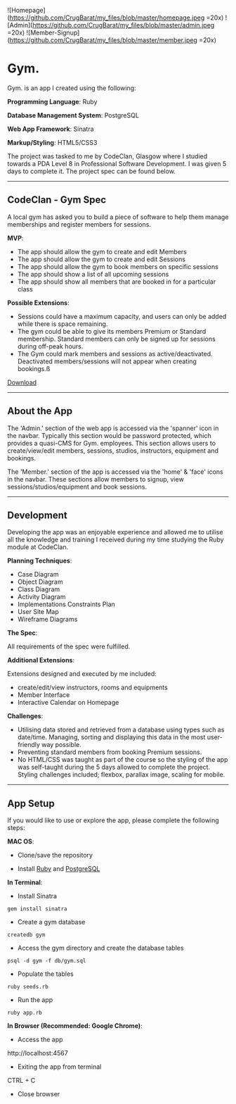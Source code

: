 ![Homepage](https://github.com/CrugBarat/my_files/blob/master/homepage.jpeg =20x)
![Admin](https://github.com/CrugBarat/my_files/blob/master/admin.jpeg =20x)
![Member-Signup](https://github.com/CrugBarat/my_files/blob/master/member.jpeg =20x)

# Gym.

Gym. is an app I created using the following:

**Programming Language**: Ruby

**Database Management System**: PostgreSQL

**Web App Framework**: Sinatra

**Markup/Styling**: HTML5/CSS3

The project was tasked to me by CodeClan, Glasgow where I studied towards a PDA Level 8 in Professional Software Development. I was given 5 days to complete it. The project spec can be found below.

---

## CodeClan - Gym Spec

A local gym has asked you to build a piece of software to help them manage memberships and register members for sessions.

**MVP**:
- The app should allow the gym to create and edit Members
- The app should allow the gym to create and edit Sessions
-	The app should allow the gym to book members on specific sessions
-	The app should show a list of all upcoming sessions
-	The app should show all members that are booked in for a particular class

**Possible Extensions**:
-	Sessions could have a maximum capacity, and users can only be added while there is space remaining.
- The gym could be able to give its members Premium or Standard membership. Standard members can only be signed up for sessions during off-peak hours.
- The Gym could mark members and sessions as active/deactivated. Deactivated members/sessions will not appear when creating bookings.ß

[Download](https://github.com/CrugBarat/my_files/blob/master/codeclan_week5_project_spec.pdf?raw=true)

---

## About the App

The 'Admin.' section of the web app is accessed via the 'spanner' icon in the navbar. Typically this section would be password protected, which provides a quasi-CMS for Gym. employees. This section allows users to create/view/edit members, sessions, studios, instructors, equipment and bookings.

The 'Member.' section of the app is accessed via the 'home' & 'face' icons in the navbar. These sections allow members to signup, view sessions/studios/equipment and book sessions.

---

## Development

Developing the app was an enjoyable experience and allowed me to utilise all the knowledge and training I received during my time studying the Ruby module at CodeClan.

**Planning Techniques**:
- Case Diagram
- Object Diagram
- Class Diagram
- Activity Diagram
- Implementations Constraints Plan
- User Site Map
- Wireframe Diagrams

**The Spec**:

All requirements of the spec were fulfilled.

**Additional Extensions**:

Extensions designed and executed by me included:
- create/edit/view instructors, rooms and equipments
- Member Interface
- Interactive Calendar on Homepage

**Challenges**:
- Utilising data stored and retrieved from a database using types such as date/time. Managing, sorting and displaying this data in the most user-friendly way possible.
- Preventing standard members from booking Premium sessions.
- No HTML/CSS was taught as part of the course so the styling of the app was self-taught during the 5 days allowed to complete the project. Styling challenges included; flexbox, parallax image, scaling for mobile.

---

## App Setup

If you would like to use or explore the app, please complete the following steps:

**MAC OS**:

- Clone/save the repository

- Install [Ruby](https://www.ruby-lang.org/en/documentation/installation/) and [PostgreSQL](http://www.postgresqltutorial.com/install-postgresql/)

**In Terminal**:

- Install Sinatra

```
gem install sinatra

```

- Create a gym database

```
createdb gym

```

- Access the gym directory and create the database tables

```
psql -d gym -f db/gym.sql

```
- Populate the tables

```
ruby seeds.rb

```

- Run the app

```
ruby app.rb

```

**In Browser (Recommended: Google Chrome)**:

- Access the app

http://localhost:4567

- Exiting the app from terminal

CTRL + C

- Close browser
